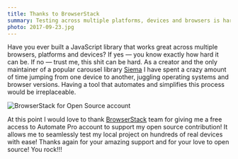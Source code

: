 ```yaml
---
title: Thanks to BrowserStack
summary: Testing across multiple platforms, devices and browsers is hard and having a tool that makes this process seamless is irreplaceable.
photo: 2017-09-23.jpg
---
```


Have you ever built a JavaScript library that works great across multiple browsers, platforms and devices? If yes — you know exactly how hard it can be. If no — trust me, this shit can be hard. As a creator and the only maintainer of a popular carousel library [Siema](https://github.com/pawelgrzybek/siema) I have spent a crazy amount of time jumping from one device to another, juggling operating systems and browser versions. Having a tool that automates and simplifies this process would be irreplaceable.

![BrowserStack for Open Source account](/photos/2017-09-23-1.jpg)

At this point I would love to thank [BrowserStack](https://www.browserstack.com) team for giving me a free access to Automate Pro account to support my open source contribution! It allows me to seamlessly test my local project on hundreds of real devices with ease! Thanks again for your amazing support and for your love to open source! You rock!!!
